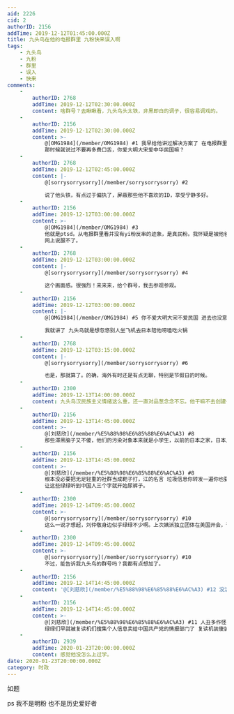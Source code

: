 ```yaml
---
aid: 2226
cid: 2
authorID: 2156
addTime: 2019-12-12T01:45:00.000Z
title: 九头鸟在他的电报群里 九粉快来误入啊
tags:
    - 九头鸟
    - 九粉
    - 群里
    - 误入
    - 快来
comments:
    -
        authorID: 2768
        addTime: 2019-12-12T02:30:00.000Z
        content: 啥群号？去瞅瞅看，九头鸟头太铁，非黑即白的调子，很容易调戏的。
    -
        authorID: 2156
        addTime: 2019-12-12T02:30:00.000Z
        content: >-
            @[OMG1984](/member/OMG1984) #1 我早给他讲过解决方案了 在电报群里
            那时候就说过不要再多费口舌，你爱大明大宋爱中华民国嘛？
    -
        authorID: 2768
        addTime: 2019-12-12T02:45:00.000Z
        content: |-
            @[sorrysorrysorry](/member/sorrysorrysorry) #2

            说了他头铁，有点过于偏执了，屏蔽那些他不喜欢的ID，享受宁静多好。
    -
        authorID: 2156
        addTime: 2019-12-12T03:00:00.000Z
        content: >-
            @[OMG1984](/member/OMG1984) #3
            他就是ptsd。从电报群里看并没有yi粉反串的迹象，是真民粉。我怀疑是被他爸爸发现在网上口嗨 回家打了一顿。这样的小孩 我当面能说服
            网上说服不了。
    -
        authorID: 2768
        addTime: 2019-12-12T03:00:00.000Z
        content: |-
            @[sorrysorrysorry](/member/sorrysorrysorry) #4

            这个画面感。很强烈！来来来，给个群号，我去参观参观。
    -
        authorID: 2156
        addTime: 2019-12-12T03:00:00.000Z
        content: |-
            @[OMG1984](/member/OMG1984) #5 你不爱大明大宋不爱民国 进去也没意思啦

            我就讲了 九头鸟就是想忽悠别人坐飞机去日本陪他唠嗑吃火锅
    -
        authorID: 2768
        addTime: 2019-12-12T03:15:00.000Z
        content: |-
            @[sorrysorrysorry](/member/sorrysorrysorry) #6

            也是，那就算了。的确，海外有时还是有点无聊，特别是节假日的时候。
    -
        authorID: 2300
        addTime: 2019-12-13T14:00:00.000Z
        content: 九头鸟汉民族主义情绪这么重，还一直对品葱念念不忘。他干嘛不去创建一个皇汉论坛，跟外网上的姨粉和支黑们24小时高强度对线啊。
    -
        authorID: 2156
        addTime: 2019-12-13T14:45:00.000Z
        content: >-
            @[刘慈欣](/member/%E5%88%98%E6%85%88%E6%AC%A3) #8
            那些滞黑脑子又不傻，他们的污染对象本来就是小学生，以前的日本之家，日本足球吧里都是那些人。说白了就是不是目标客户，黑子才不和暴躁汉人对线呢，弄不好都被人肉出来活剥皮。
    -
        authorID: 2156
        addTime: 2019-12-13T14:45:00.000Z
        content: >-
            @[刘慈欣](/member/%E5%88%98%E6%85%88%E6%AC%A3) #8
            根本没必要把无足轻重的社群当成靶子打，江的名言 垃圾信息你转发一遍你也要负责任的。抓几个复读机，送进精神病院也没用，关键是要抓绿绿。
            让这些绿绿听到中国人三个字就开始尿裤子。
    -
        authorID: 2300
        addTime: 2019-12-14T09:45:00.000Z
        content: >-
            @[sorrysorrysorry](/member/sorrysorrysorry) #10
            这么一说才想起，刘仲敬身边似乎绿绿不少啊。上次姨派独立团体在美国开会，晋独代表留着大胡子，一看就是绿绿，怪不得他们跟疆独势力打成一片，同时极度仇视汉人，中国，鼓吹八个大大东征啊。
    -
        authorID: 2300
        addTime: 2019-12-14T09:45:00.000Z
        content: >-
            @[sorrysorrysorry](/member/sorrysorrysorry) #10
            不过，能告诉我九头鸟的群号吗？我都有点想加了。
    -
        authorID: 2156
        addTime: 2019-12-14T14:45:00.000Z
        content: '@[刘慈欣](/member/%E5%88%98%E6%85%88%E6%AC%A3) #12 没活人了 。让他安静会免得再次发作'
    -
        authorID: 2156
        addTime: 2019-12-14T14:45:00.000Z
        content: >-
            @[刘慈欣](/member/%E5%88%98%E6%85%88%E6%AC%A3) #11 人丑多作怪
            绿绿们早就被复读机们搜集个人信息卖给中国共产党的情报部门了 复读机装傻装疯 都是以后被灭口的命
    -
        authorID: 2939
        addTime: 2020-01-23T20:00:00.000Z
        content: 感觉他没怎么上过学。
date: 2020-01-23T20:00:00.000Z
category: 时政
---
```


如题

ps 我不是明粉 也不是历史爱好者
